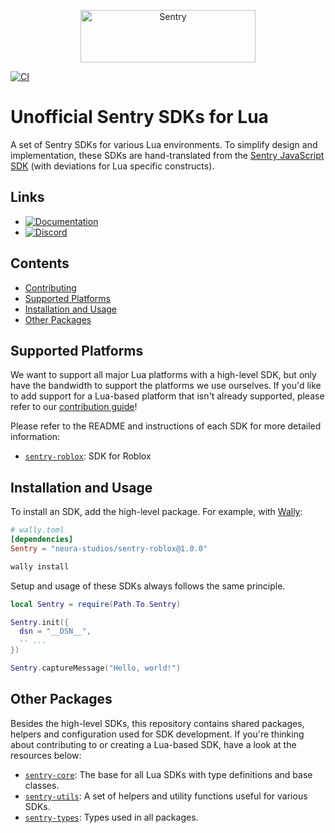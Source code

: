 <p align="center">
  <a href="https://sentry.io/?utm_source=github&utm_medium=logo" target="_blank">
    <img src="https://sentry-brand.storage.googleapis.com/sentry-wordmark-dark-280x84.png" alt="Sentry" width="280" height="84">
  </a>
</p>

[![CI](https://github.com/Neura-Studios/sentry-lua/actions/workflows/ci.yml/badge.svg)](https://github.com/Neura-Studios/sentry-lua/actions/workflows/ci.yml)

# Unofficial Sentry SDKs for Lua

A set of Sentry SDKs for various Lua environments. To simplify design and implementation, these SDKs are hand-translated
from the [Sentry JavaScript SDK](https://github.com/getsentry/sentry-javascript) (with deviations for Lua specific
constructs).

## Links

- [![Documentation](https://img.shields.io/badge/documentation-github-green.svg)](https://Neura-Studios.github.io/sentry-lua)
- [![Discord](https://img.shields.io/discord/621778831602221064)](https://discord.gg/MWHzBd68aR)

## Contents

- [Contributing](https://github.com/Neura-Studios/sentry-lua/blob/main/CONTRIBUTING.md)
- [Supported Platforms](#supported-platforms)
- [Installation and Usage](#installation-and-usage)
- [Other Packages](#other-packages)

## Supported Platforms

We want to support all major Lua platforms with a high-level SDK, but only have the bandwidth to support the platforms
we use ourselves. If you'd like to add support for a Lua-based platform that isn't already supported, please refer to
our [contribution guide](https://github.com/Neura-Studios/sentry-lua/blob/main/CONTRIBUTING.md)!

Please refer to the README and instructions of each SDK for more detailed information:

- [`sentry-roblox`](https://github.com/Neura-Studios/sentry-lua/tree/main/packages/roblox): SDK for Roblox

## Installation and Usage

To install an SDK, add the high-level package. For example, with [Wally](https://wally.run):

```toml
# wally.toml
[dependencies]
Sentry = "neura-studios/sentry-roblox@1.0.0"
```

```sh
wally install
```

Setup and usage of these SDKs always follows the same principle.

```lua
local Sentry = require(Path.To.Sentry)

Sentry.init({
  dsn = "__DSN__",
  -- ...
})

Sentry.captureMessage("Hello, world!")
```

## Other Packages

Besides the high-level SDKs, this repository contains shared packages, helpers and configuration used for SDK
development. If you're thinking about contributing to or creating a Lua-based SDK, have a look at the resources
below:

- [`sentry-core`](https://github.com/Neura-Studios/sentry-lua/blob/main/packages/core): The base for all
  Lua SDKs with type definitions and base classes.
- [`sentry-utils`](https://github.com/Neura-Studios/sentry-lua/blob/main/packages/utils): A set of helpers and
  utility functions useful for various SDKs.
- [`sentry-types`](https://github.com/Neura-Studios/sentry-lua/blob/main/packages/types): Types used in all
  packages.
